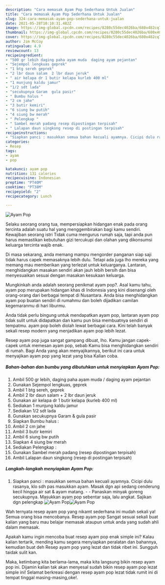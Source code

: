 ```yaml
---
description: "Cara memasak Ayam Pop Sederhana Untuk Jualan"
title: "Cara memasak Ayam Pop Sederhana Untuk Jualan"
slug: 324-cara-memasak-ayam-pop-sederhana-untuk-jualan
date: 2021-05-28T10:10:31.482Z
image: https://img-global.cpcdn.com/recipes/8280c55dec4026ba/680x482cq70/ayam-pop-foto-resep-utama.jpg
thumbnail: https://img-global.cpcdn.com/recipes/8280c55dec4026ba/680x482cq70/ayam-pop-foto-resep-utama.jpg
cover: https://img-global.cpcdn.com/recipes/8280c55dec4026ba/680x482cq70/ayam-pop-foto-resep-utama.jpg
author: Jim McCoy
ratingvalue: 4.9
reviewcount: 13
recipeingredient:
- "500 gr lebih daging paha ayam muda  daging ayam pejantan"
- "Sejempol lengkuas geprek"
- "1 btg sereh geprek"
- "2 lbr daun salam  2 lbr daun jeruk"
- " air kelapa dr 1 butir kelapa kurleb 400 ml"
- "1 munjung kaldu jamur"
- "1/2 sdt lada"
- "secukupnya Garam  gula pasir"
- " Bumbu halus "
- "2 cm jahe"
- "3 butir kemiri"
- "6 siung bw putih"
- "4 siung bw merah"
- " Pelengkap "
- " Sambel merah padang resep dipostingan terpisah"
- " Lalapan daun singkong resep di postingan terpisah"
recipeinstructions:
- "Siapkan panci : masukkan semua bahan kecuali ayamnya. Cicipi dulu rasanya, klo sdh pas masukkan ayam. Masak dgn api sedang cenderung kecil hingga air sat &amp; ayam matang.  Panaskan minyak goreng secukupnya. Masukkan ayam pop sebentar saja, lalu angkat. Sajikan dgn pelengkap"
categories:
- Resep
tags:
- ayam
- pop

katakunci: ayam pop 
nutrition: 131 calories
recipecuisine: Indonesian
preptime: "PT40M"
cooktime: "PT38M"
recipeyield: "2"
recipecategory: Lunch

---
```



![Ayam Pop](https://img-global.cpcdn.com/recipes/8280c55dec4026ba/680x482cq70/ayam-pop-foto-resep-utama.jpg)

Selaku seorang orang tua, mempersiapkan hidangan enak pada orang tercinta adalah suatu hal yang menggembirakan bagi kamu sendiri. Kewajiban seorang istri Tidak cuma mengurus rumah saja, tapi anda pun harus memastikan kebutuhan gizi tercukupi dan olahan yang dikonsumsi keluarga tercinta wajib enak.

Di masa  sekarang, anda memang mampu mengorder panganan siap saji tidak harus capek memasaknya lebih dulu. Tetapi ada juga lho mereka yang memang mau memberikan yang terlezat untuk keluarganya. Lantaran, menghidangkan masakan sendiri akan jauh lebih bersih dan bisa menyesuaikan sesuai dengan masakan kesukaan keluarga. 



Mungkinkah anda adalah seorang penikmat ayam pop?. Asal kamu tahu, ayam pop merupakan hidangan khas di Indonesia yang kini disenangi oleh orang-orang dari berbagai tempat di Nusantara. Anda bisa menghidangkan ayam pop buatan sendiri di rumahmu dan boleh dijadikan camilan kegemaranmu di hari liburmu.

Anda tidak perlu bingung untuk mendapatkan ayam pop, lantaran ayam pop tidak sulit untuk didapatkan dan kamu pun bisa membuatnya sendiri di tempatmu. ayam pop boleh diolah lewat berbagai cara. Kini telah banyak sekali resep modern yang menjadikan ayam pop lebih lezat.

Resep ayam pop juga sangat gampang dibuat, lho. Kamu jangan capek-capek untuk memesan ayam pop, sebab Kamu bisa menghidangkan sendiri di rumah. Bagi Anda yang akan menyajikannya, berikut ini cara untuk menyajikan ayam pop yang lezat yang bisa Kalian coba.

<!--inarticleads1-->

##### Bahan-bahan dan bumbu yang dibutuhkan untuk menyiapkan Ayam Pop:

1. Ambil 500 gr lebih, daging paha ayam muda / daging ayam pejantan
1. Gunakan Sejempol lengkuas, geprek
1. Ambil 1 btg sereh, geprek
1. Ambil 2 lbr daun salam + 2 lbr daun jeruk
1. Gunakan  air kelapa dr 1 butir kelapa (kurleb 400 ml)
1. Sediakan 1 munjung kaldu jamur
1. Sediakan 1/2 sdt lada
1. Gunakan secukupnya Garam &amp; gula pasir
1. Siapkan  Bumbu halus :
1. Ambil 2 cm jahe
1. Ambil 3 butir kemiri
1. Ambil 6 siung bw putih
1. Siapkan 4 siung bw merah
1. Sediakan  Pelengkap :
1. Gunakan  Sambel merah padang (resep dipostingan terpisah)
1. Ambil  Lalapan daun singkong (resep di postingan terpisah)




<!--inarticleads2-->

##### Langkah-langkah menyiapkan Ayam Pop:

1. Siapkan panci : masukkan semua bahan kecuali ayamnya. Cicipi dulu rasanya, klo sdh pas masukkan ayam. Masak dgn api sedang cenderung kecil hingga air sat &amp; ayam matang. -  - Panaskan minyak goreng secukupnya. Masukkan ayam pop sebentar saja, lalu angkat. Sajikan dgn pelengkap
<img src="https://img-global.cpcdn.com/steps/8d7c15e61f816a47/160x128cq70/ayam-pop-langkah-memasak-1-foto.jpg" alt="Ayam Pop"><img src="https://img-global.cpcdn.com/steps/0f8895b6963f0b35/160x128cq70/ayam-pop-langkah-memasak-1-foto.jpg" alt="Ayam Pop">



Wah ternyata resep ayam pop yang nikamt sederhana ini mudah sekali ya! Semua orang bisa mencobanya. Resep ayam pop Sangat sesuai sekali buat kalian yang baru mau belajar memasak ataupun untuk anda yang sudah ahli dalam memasak.

Apakah kamu ingin mencoba buat resep ayam pop enak simple ini? Kalau kalian tertarik, mending kamu segera menyiapkan peralatan dan bahannya, kemudian buat deh Resep ayam pop yang lezat dan tidak ribet ini. Sungguh taidak sulit kan. 

Maka, ketimbang kita berlama-lama, maka kita langsung bikin resep ayam pop ini. Dijamin kalian tak akan menyesal sudah bikin resep ayam pop lezat simple ini! Selamat berkreasi dengan resep ayam pop lezat tidak rumit ini di tempat tinggal masing-masing,oke!.

